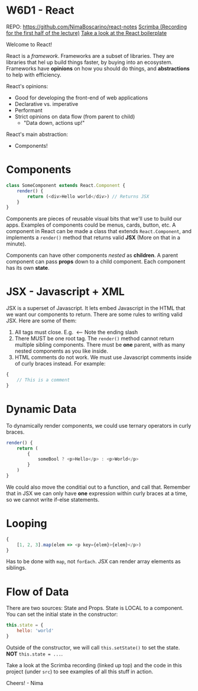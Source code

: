 W6D1 - React
============

REPO: https://github.com/NimaBoscarino/react-notes
[Scrimba (Recording for the first half of the lecture)](https://scrimba.com/c/c2mBBs2)
[Take a look at the React boilerplate](https://github.com/lighthouse-labs/react-simple-boilerplate)

Welcome to React!

React is a *framework*. Frameworks are a subset of libraries. They are libraries that hel up build things faster, by buying into an ecosystem. Frameworks have **opinions** on how you should do things, and **abstractions** to help with efficiency.

React's opinions:

- Good for developing the front-end of web applications
- Declarative vs. imperative
- Performant
- Strict opinions on data flow (from parent to child)
    - "Data down, actions up!"

React's main abstraction:

- Components!

# Components

```js
class SomeComponent extends React.Component {
    render() {
        return (<div>Hello world</div>) // Returns JSX
    }
}
```

Components are pieces of reusable visual bits that we'll use to build our apps. Examples of components could be menus, cards, button, etc. A component in React can be made a class that extends `React.Component`, and implements a `render()` method that returns valid **JSX** (More on that in a minute).

Components can have other components *nested* as **children**. A parent component can pass **props** down to a child component. Each component has its own **state**.

# JSX - Javascript + XML

JSX is a superset of Javascript. It lets embed Javascript in the HTML that we want our components to return. There are some rules to writing valid JSX. Here are some of them: 

1) All tags must close. E.g. <img /> <-- Note the ending slash
2) There MUST be one root tag. The `render()` method cannot return multiple sibling components. There must be **one** parent, with as many nested components as you like inside.
3) HTML comments do not work. We must use Javascript comments inside of curly braces instead. For example:

```js
{
    // This is a comment
}
```

# Dynamic Data

To dynamically render components, we could use ternary operators in curly braces.

```js
render() {
    return (
        {
            someBool ? <p>Hello</p> : <p>World</p>
        }
    )
}
```

We could also move the conditial out to a function, and call that. Remember that in JSX we can only have **one** expression within curly braces at a time, so we cannot write if-else statements.

# Looping

```js
{
    [1, 2, 3].map(elem => <p key={elem}>{elem}</p>)
}
```

Has to be done with `map`, not `forEach`. JSX can render array elements as siblings.

# Flow of Data

There are two sources: State and Props. State is LOCAL to a component. You can set the initial state in the constructor:

```js
this.state = {
    hello: 'world'
}
```

Outside of the constructor, we will call `this.setState()` to set the state. **NOT** `this.state = ...`.

Take a look at the Scrimba recording (linked up top) and the code in this project (under `src`) to see examples of all this stuff in action.

Cheers! - Nima